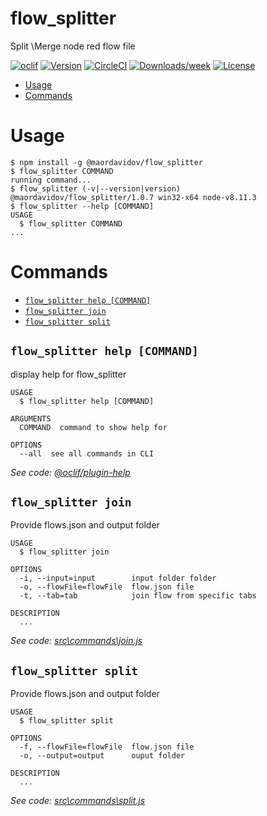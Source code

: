 flow_splitter
=============

Split \Merge node red flow file 

[![oclif](https://img.shields.io/badge/cli-oclif-brightgreen.svg)](https://oclif.io)
[![Version](https://img.shields.io/npm/v/flow_splitter.svg)](https://npmjs.org/package/flow_splitter)
[![CircleCI](https://circleci.com/gh/maordavidov/flow_splitter/tree/master.svg?style=shield)](https://circleci.com/gh/maordavidov/flow_splitter/tree/master)
[![Downloads/week](https://img.shields.io/npm/dw/flow_splitter.svg)](https://npmjs.org/package/flow_splitter)
[![License](https://img.shields.io/npm/l/flow_splitter.svg)](https://github.com/maordavidov/flow_splitter/blob/master/package.json)

<!-- toc -->
* [Usage](#usage)
* [Commands](#commands)
<!-- tocstop -->
# Usage
<!-- usage -->
```sh-session
$ npm install -g @maordavidov/flow_splitter
$ flow_splitter COMMAND
running command...
$ flow_splitter (-v|--version|version)
@maordavidov/flow_splitter/1.0.7 win32-x64 node-v8.11.3
$ flow_splitter --help [COMMAND]
USAGE
  $ flow_splitter COMMAND
...
```
<!-- usagestop -->
# Commands
<!-- commands -->
* [`flow_splitter help [COMMAND]`](#flow_splitter-help-command)
* [`flow_splitter join`](#flow_splitter-join)
* [`flow_splitter split`](#flow_splitter-split)

## `flow_splitter help [COMMAND]`

display help for flow_splitter

```
USAGE
  $ flow_splitter help [COMMAND]

ARGUMENTS
  COMMAND  command to show help for

OPTIONS
  --all  see all commands in CLI
```

_See code: [@oclif/plugin-help](https://github.com/oclif/plugin-help/blob/v2.1.6/src\commands\help.ts)_

## `flow_splitter join`

Provide flows.json and output folder

```
USAGE
  $ flow_splitter join

OPTIONS
  -i, --input=input        input folder folder
  -o, --flowFile=flowFile  flow.json file
  -t, --tab=tab            join flow from specific tabs

DESCRIPTION
  ...
```

_See code: [src\commands\join.js](https://github.com/maordavidov/flow_splitter/blob/v1.0.7/src\commands\join.js)_

## `flow_splitter split`

Provide flows.json and output folder

```
USAGE
  $ flow_splitter split

OPTIONS
  -f, --flowFile=flowFile  flow.json file
  -o, --output=output      ouput folder

DESCRIPTION
  ...
```

_See code: [src\commands\split.js](https://github.com/maordavidov/flow_splitter/blob/v1.0.7/src\commands\split.js)_
<!-- commandsstop -->
